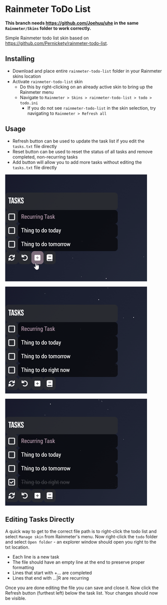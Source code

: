 # Rainmeter ToDo List

**This branch needs https://github.com/Joehuu/uhe in the same `Rainmeter/Skins` folder to work correctly.**

Simple Rainmeter todo list skin based on https://github.com/Pernickety/rainmeter-todo-list.

## Installing

* Download and place entire `rainmeter-todo-list` folder in your Rainmeter skins location
* Activate `rainmeter-todo-list` skin
    * Do this by right-clicking on an already active skin to bring up the Rainmeter menu
    * Navigate to `Rainmeter > Skins > rainmeter-todo-list > todo > todo.ini`
        * If you do not see `rainmeter-todo-list` in the skin selection, try navigating to `Rainmeter > Refresh all`

## Usage

* Refresh button can be used to update the task list if you edit the `tasks.txt` file directly
* Reset button can be used to reset the status of all tasks and remove completed, non-recurring tasks
* Add button will allow you to add more tasks without editing the `tasks.txt` file directly

![Add Tasks](@Resources/GIFs/addtasks.gif)

![Complete Tasks](@Resources/GIFs/completetasks.gif)

![Clear Completed Tasks](@Resources/GIFs/clearcompletetasks.gif)

## Editing Tasks Directly

A quick way to get to the correct file path is to right-click the todo list and select `Manage skin` from Rainmeter's menu. Now right-click the `todo` folder and select `Open folder` - an explorer window should open you right to the txt location.

* Each line is a new task
* The file should have an empty line at the end to preserve proper formatting
* Lines that start with +... are completed
* Lines that end with ...|R are recurring

Once you are done editing the file you can save and close it. Now click the Refresh button (furthest left) below the task list. Your changes should now be visible.
